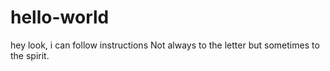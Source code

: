 # hello-world
hey look, i can follow instructions
Not always to the letter but sometimes to the spirit.
